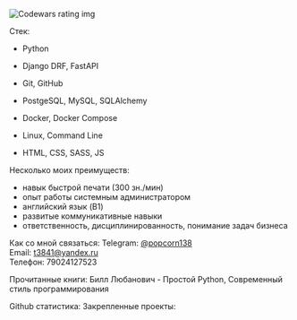 ![Codewars rating img](https://www.codewars.com/users/module_b/badges/large)

Стек:
+ Python
+ Django DRF, FastAPI
+ Git, GitHub
+ PostgeSQL, MySQL, SQLAlchemy
+ Docker, Docker Compose
+ Linux, Command Line

+ HTML, CSS, SASS, JS

Несколько моих преимуществ:
+ навык быстрой печати (300 зн./мин)
+ опыт работы системным администратором
+ английский язык (B1)
+ развитые коммуникативные навыки
+ ответственность, дисциплинированность, понимание задач бизнеса

Как со мной связаться:
Telegram: [@popcorn138](https://t.me/popcorn138)  
Email: [t3841@yandex.ru](mailto:t3841@yandex.ru)  
Телефон: 79024127523 

Прочитанные книги:
Билл Любанович - Простой Python, Современный стиль программирования

Github статистика:
Закрепленные проекты:

